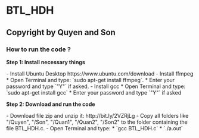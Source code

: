 # BTL_HDH


## Copyright by Quyen and Son
### How to run the code ?

<p><b> Step 1: Install necessary things</b></p>
    - Install Ubuntu Desktop https://www.ubuntu.com/download
    - Install ffmpeg
        * Open Terminal and type: `sudo apt-get install ffmpeg`.
        * Enter your password and type `"Y"` if asked.
    - Install gcc
        * Open Terminal and type: `sudo apt-get install gcc`
        * Enter your password and type `"Y"` if asked

<p><b> Step 2: Download and run the code</b></p>
    - Download file zip and unzip it: http://bit.ly/2VZRjLg
    - Copy all folders like "/Quyen", "/Son", "/Quan1", "/Quan2", "/Son2" to the folder containing the file BTL_HDH.c.
    - Open Terminal and type:
        * `gcc BTL_HDH.c`
        * `./a.out`
